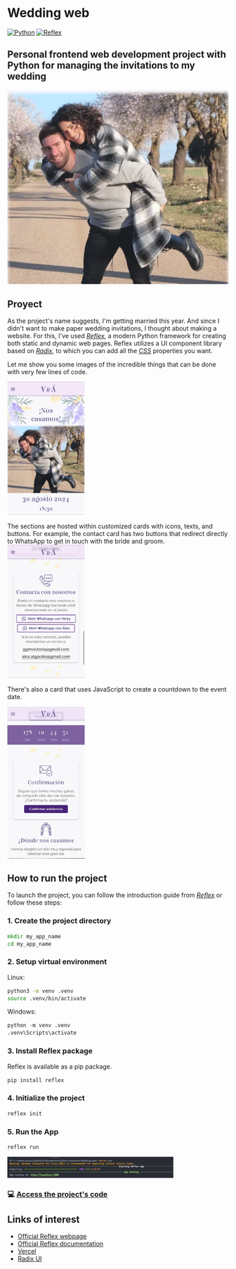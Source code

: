 # Wedding web

[![Python](https://img.shields.io/badge/Python-3.11+-yellow?style=for-the-badge&logo=python&logoColor=white&labelColor=101010)](https://python.org)
[![Reflex](https://img.shields.io/badge/Reflex-0.4.3+-5646ED?style=for-the-badge&logo=reflex&logoColor=white&labelColor=101010)](https://reflex.dev)

## Personal frontend web development project with Python for managing the invitations to my wedding

![Picture of the bride and groom.](/assets/images/almendros_.webp)

## Proyect

As the project's name suggests, I'm getting married this year. And since I didn't want to make paper wedding invitations, I thought about making a website. For this, I've used *[Reflex](https://reflex.dev)*, a modern Python framework for creating both static and dynamic web pages. Reflex utilizes a UI component library based on *[Radix](https://www.radix-ui.com/)*, to which you can add all the *[CSS](https://developer.mozilla.org/en-US/docs/Web/CSS/Reference)* properties you want.

Let me show you some images of the incredible things that can be done with very few lines of code.

<a href="https://boda-vicky-alex.vercel.app/"><img src="/assets/images/header.webp" alt="Header card image" style="height: 35%; width:35%;"/></a>

The sections are hosted within customized cards with icons, texts, and buttons. For example, the contact card has two buttons that redirect directly to WhatsApp to get in touch with the bride and groom.
<a href="https://boda-vicky-alex.vercel.app/#contact_section"><img src="/assets/images/contact_card.webp" alt="Contact card image" style="height: 35%; width:35%;"/></a>

There's also a card that uses JavaScript to create a countdown to the event date.

<a href="https://boda-vicky-alex.vercel.app/#confirmation_section"><img src="/assets/images/confirmation_card.webp" alt="Confirmation card image" style="height: 35%; width:35%;"/></a>

## How to run the project

To launch the project, you can follow the introduction guide from *[Reflex](https://reflex.dev/docs/getting-started/installation/)* or follow these steps:

### 1. Create the project directory

```cmd
mkdir my_app_name
cd my_app_name
```

### 2. Setup virtual environment

Linux:

```bash
python3 -m venv .venv
source .venv/bin/activate
```

Windows:

```python
python -m venv .venv
.venv\Scripts\activate
```

### 3. Install Reflex package

Reflex is available as a pip package.

```python
pip install reflex
```

### 4. Initialize the project

```cmd
reflex init
```

### 5. Run the App

```cmd
reflex run
```

<a href="https://boda-vicky-alex.vercel.app/#confirmation_section"><img src="/assets/images/reflex_run.webp" alt="Reflex run command in CMD" style="height: 75%; width:75%;"/></a>

### 💻 [Access the project's code](./wedding)

## Links of interest

* [Official Reflex webpage](https://reflex.dev/)
* [Official Reflex documentation](https://reflex.dev/docs/)
* [Vercel](https://vercel.com/)
* [Radix UI](https://www.radix-ui.com/)
